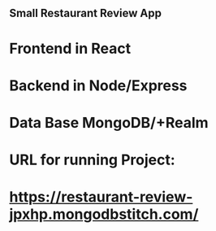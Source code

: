 ## Small Restaurant Review App
# Frontend in React
# Backend in Node/Express
# Data Base MongoDB/+Realm

# URL for running Project:
# https://restaurant-review-jpxhp.mongodbstitch.com/